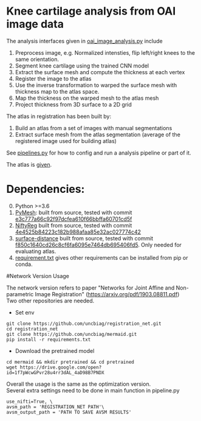 



# Knee cartilage analysis from OAI image data
The analysis interfaces given in [oai_image_analysis.py](./oai_image_analysis.py) include

1. Preprocess image, e.g. Normalized intensties, flip left/right knees to the same orientation.
2. Segment knee cartilage using the trained CNN model 
3. Extract the surface mesh and compute the thickness at each vertex
4. Register the image to the atlas 
5. Use the inverse transformation to warped the surface mesh with thickness map to the atlas space.
6. Map the thickness on the warped mesh to the atlas mesh
7. Project thickness from 3D surface to a 2D grid

The atlas in registration has been built by:
1. Build an atlas from a set of images with manual segmentations
2. Extract surface mesh from the atlas segmentation (average of the registered image used for building atlas)

See [pipelines.py](./pipelines.py) for how to config and run a analysis pipeline or part of it.

The atlas is [given](./atlas/atlas_60_LEFT_baseline_NMI).

# Dependencies:
0. Python >=3.6
1. [PyMesh](https://github.com/PyMesh/PyMesh): 
    built from source, tested with commit [e3c777a66c92f97dcfea610f66bbffa60701cd5f](https://github.com/PyMesh/PyMesh/tree/e3c777a66c92f97dcfea610f66bbffa60701cd5f) 
2. [NiftyReg](https://cmiclab.cs.ucl.ac.uk/mmodat/niftyreg) 
    built from source, tested with commit [4e4525b84223c182b988afaa85e32ac027774c42](https://cmiclab.cs.ucl.ac.uk/mmodat/niftyreg/tree/4e4525b84223c182b988afaa85e32ac027774c42)
3. [surface-distance](https://github.com/deepmind/surface-distance)
    built from source, tested with commit [f850c1640cd26c8cf6fa6095e7464db695406fd5](https://github.com/deepmind/surface-distance/tree/f850c1640cd26c8cf6fa6095e7464db695406fd5). Only needed for evaluating atlas.
4. [requirement.txt](./requirement.txt) gives other requirements can be installed from pip or conda.




#Network Version Usage

The network version refers to paper "Networks for Joint Affine and Non-parametric Image Registration" (https://arxiv.org/pdf/1903.08811.pdf)\
Two other repositories are needed.

*  Set env
```
git clone https://github.com/uncbiag/registration_net.git
cd registration_net
git clone https://github.com/uncbiag/mermaid.git
pip install -r requirements.txt
```  

* Download the pretrained model
```angular2html
cd mermaid && mkdir pretrained && cd pretrained
wget https://drive.google.com/open?id=1f7pWcwGPvr28u4rr3dAL_4aD98B7PNDX
```

Overall the usage is the same as the optimization version.\
Several extra settings need to be done in main function in pipeline.py
```
use_nifti=True, \
avsm_path = 'REGISTRATION_NET PATH'\
avsm_output_path = 'PATH TO SAVE AVSM RESULTS'
```